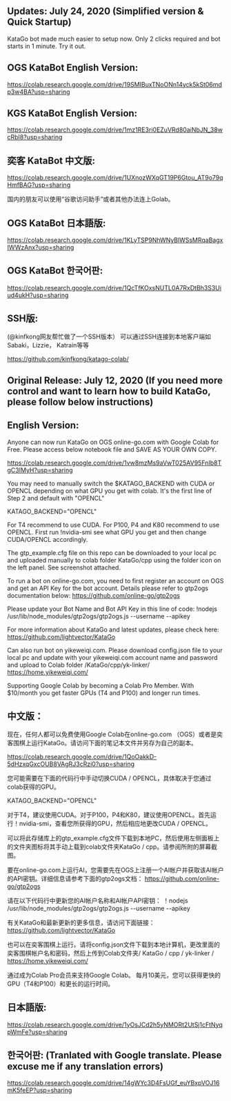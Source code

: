 ## Updates: July 24, 2020 (Simplified version & Quick Startup)

KataGo bot made much easier to setup now. Only 2 clicks required and bot starts in 1 minute. Try it out.

## OGS KataBot English Version:

https://colab.research.google.com/drive/19SMIBuxTNoONn14yck5kSt06mdp3w4BA?usp=sharing

## KGS KataBot English Version:

https://colab.research.google.com/drive/1mz1RE3ri0EZuVRd80aiNbJN_38wcRbI8?usp=sharing

## 奕客 KataBot 中文版:

https://colab.research.google.com/drive/1UXnozWXqGT19P6Gtou_AT9o79qHmfBAG?usp=sharing

国内的朋友可以使用“谷歌访问助手”或者其他办法连上Golab。

## OGS KataBot 日本語版:

https://colab.research.google.com/drive/1KLyTSP9NhWNyBlWSsMRqaBagxIWWzAnx?usp=sharing

## OGS KataBot 한국어판: 

https://colab.research.google.com/drive/1QcTfKOxsNUTL0A7RxDtBh3S3Uiud4ukH?usp=sharing


## SSH版:

(@kinfkong网友帮忙做了一个SSH版本） 可以通过SSH连接到本地客户端如 Sabaki，Lizzie， Katrain等等 

 https://github.com/kinfkong/katago-colab/



## Original Release: July 12, 2020 (If you need more control and want to learn how to build KataGo, please follow below instructions)

## English Version:

Anyone can now run KataGo on OGS online-go.com  with Google Colab for Free. Please access below notebook file and SAVE AS YOUR OWN COPY. 

https://colab.research.google.com/drive/1vw8mzMs9aVwT025AV95FnIb8TgC3IMyH?usp=sharing

You may need to manually switch the $KATAGO_BACKEND with CUDA or OPENCL depending on what GPU you get with colab. It's the first line of Step 2 and default with "OPENCL"

  KATAGO_BACKEND="OPENCL"

For T4 recommend to use CUDA. For P100, P4 and K80 recommend to use OPENCL. First run !nvidia-smi see what GPU you get and then change CUDA/OPENCL accordingly.

The gtp_example.cfg file on this repo can be downloaded to your local pc and uploaded manually to colab folder KataGo/cpp using the folder icon on the left panel. See screenshot attached.

To run a bot on online-go.com, you need to first register an account on OGS and get an API Key for the bot account. Details please refer to gtp2ogs documentation below:
https://github.com/online-go/gtp2ogs

Please update your Bot Name <ogsBotName>  and Bot API Key <ogsBotApikey> in this line of code:
!nodejs /usr/lib/node_modules/gtp2ogs/gtp2ogs.js --username <ogsBotName> --apikey <ogsBotApikey> 

For more information about KataGo and latest updates, please check here:
https://github.com/lightvector/KataGo

Can also run bot on yikeweiqi.com. Please download config.json file to your local pc and update with your yikeweiqi.com account name and password and upload to Colab folder /KataGo/cpp/yk-linker/
https://home.yikeweiqi.com/ 

Supporting Google Colab by becoming a Colab Pro Member. With $10/month you get faster GPUs (T4 and P100) and longer run times.



## 中文版：

现在，任何人都可以免费使用Google Colab在online-go.com （OGS）或者是奕客围棋上运行KataGo。请访问下面的笔记本文件并另存为自己的副本。

https://colab.research.google.com/drive/1QoOakkD-5dHzxqGxcOUB8VAgRJ3cRzi0?usp=sharing

您可能需要在下面的代码行中手动切换CUDA / OPENCL，具体取决于您通过colab获得的GPU。

KATAGO_BACKEND="OPENCL"

对于T4，建议使用CUDA。对于P100，P4和K80，建议使用OPENCL。首先运行！nvidia-smi，查看您所获得的GPU，然后相应地更改CUDA / OPENCL。

可以将此存储库上的gtp_example.cfg文件下载到本地PC，然后使用左侧面板上的文件夹图标将其手动上载到colab文件夹KataGo / cpp。请参阅所附的屏幕截图。

要在online-go.com上运行AI，您需要先在OGS上注册一个AI帐户并获取该AI帐户的API密钥。详细信息请参考下面的gtp2ogs文档：
https://github.com/online-go/gtp2ogs

请在以下代码行中更新您的AI帐户名称<ogsBotName>和AI帐户API密钥<ogsBotApikey>：
！nodejs /usr/lib/node_modules/gtp2ogs/gtp2ogs.js --username <ogsBotName> --apikey <ogsBotApikey>

有关KataGo和最新更新的更多信息，请访问下面链接：
https://github.com/lightvector/KataGo

也可以在奕客围棋上运行。请将config.json文件下载到本地计算机，更改里面的奕客围棋帐户名和密码，然后上传到Colab文件夹/ KataGo / cpp / yk-linker /
https://home.yikeweiqi.com/

通过成为Colab Pro会员来支持Google Colab。 每月10美元，您可以获得更快的GPU（T4和P100）和更长的运行时间。



## 日本語版:

https://colab.research.google.com/drive/1yOsJCd2h5yNMORt2UtSj1cFtNyqpWmFe?usp=sharing



## 한국어판: (Tranlated with Google translate. Please excuse me if any translation errors)

https://colab.research.google.com/drive/14gWYc3D4FsUGf_euYBxpVOJ16mK5feEP?usp=sharing

